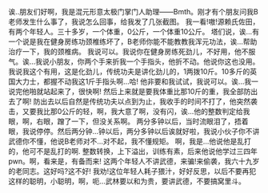 诶..朋友们好啊，我是混元形意太极门掌门人助理——Bmth。刚才有个朋友问我B老师发生什么事了，我说怎么回事，给我发了几张截图。
我一看!嗷!源赖氏佐田，有两个年轻人。三十多岁，一个体重，0公斤，一个体重10公斤。
塔们说，诶...有一个说是我在健身房练功颈椎练坏了，B老师你能不能教教我浑元功法，诶...帮助治疗一下，我的颈椎病。
我说可以。我说你在健身房练死劲儿，不好用，他不服气。诶...我说小朋友，你两个手来折我一个手指头，他折不动。他说你这也没用。
我说我这个有用，这是化劲儿，传统功夫是讲化劲儿的，1两拨10斤。10多斤的英国大力士，都握不动我这1斤手指头啊…哈!
他非要和我试试，我说可以。诶…我一说完他啪就站起来了，很快啊!
然后上来就是要我体重比那10斤的重，我全部防出去了啊!
防出去以后自然是传统功夫以点到为止，我收手的时间不打了，他突然袭击，又要我比那0公斤的轻，啊，我大意了啊，没有闪，诶…他的整数判定给我眼，啊，右眼，蹭了一下，但没关系啊。
两分多钟以后，当时流眼泪了，捂着眼，我说停停。然后两分钟...钟以后，两分多钟以后诶就好啦，我说小伙子你不讲武德你不懂，他说B老师对不...对不起，我不懂规矩。
啊，我是…他说他是乱打的，他可不是乱打的啊.
整数转换，上下溢出，训练有素，后来他说他学过三四年pwn。啊，看来是，有备而来!
这两个年轻人不讲武德，来骗!来偷袭，我六十九岁的老同志。这好吗?这不好!
我劝!这位年轻人耗子猥汁，好好反思，以后不要再犯这样的聪明，小聪明，啊，呃…武林要以和为贵，要讲武德，不要搞窝里斗。
